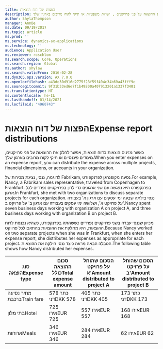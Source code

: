 ```yaml
---
title: הפצות של דוח הוצאות
description: כאשר מזינים הוצאות בדוח הוצאות, אפשר לחלק את ההוצאה על פני פרויקטים , ישויות משפטיות או תיקי לקוח מרובים בארגון שלך.
author: ShylaThompson
manager: AnnBe
ms.date: 09/19/2017
ms.topic: article
ms.prod: ''
ms.service: dynamics-ax-applications
ms.technology: ''
audience: Application User
ms.reviewer: roschlom
ms.search.scope: Core, Operations
ms.search.region: Global
ms.author: shylaw
ms.search.validFrom: 2016-02-28
ms.dyn365.ops.version: AX 7.0.0
ms.openlocfilehash: a43de30d916d2775f28f59f404c34b60a43fff9c
ms.sourcegitcommit: 9f31b33ed6e7f1b49200a407913201a1337f3401
ms.translationtype: HT
ms.contentlocale: he-IL
ms.lasthandoff: 01/14/2021
ms.locfileid: "4960743"
---
```

# <a name="expense-report-distributions"></a><span data-ttu-id="40043-103">הפצות של דוח הוצאות</span><span class="sxs-lookup"><span data-stu-id="40043-103">Expense report distributions</span></span>

<span data-ttu-id="40043-104">כאשר מזינים הוצאות בדוח הוצאות, אפשר לחלק את ההוצאות על פני פרויקטים, מימדים פיננסיים או תיקי לקוח מרובים בארגון שלך.</span><span class="sxs-lookup"><span data-stu-id="40043-104">When you enter expenses on an expense report, you can distribute the expense across multiple projects, financial dimensions, or accounts in your organization.</span></span>

<span data-ttu-id="40043-105">לדוגמה, ננסי, נציגת מכירות של Fabrikam, נסעה מקופנהגן לפרנקפורט.</span><span class="sxs-lookup"><span data-stu-id="40043-105">For example, Nancy, a Fabrikam sales representative, traveled from Copenhagen to Frankfurt.</span></span> <span data-ttu-id="40043-106">בפרנקפורט היא נפגשה עם שני ארגונים כדי לדון בפרויקטים נפרדים לכל ארגון.</span><span class="sxs-lookup"><span data-stu-id="40043-106">In Frankfurt, she met with two organizations to discuss separate projects for each organization.</span></span> <span data-ttu-id="40043-107">ננסי בילתה שבעה ימי עסקים עם ארגון א' בעבודה על פרויקט א', ושלושה ימי עסקים בעבודה עם ארגון ב' על פרויקט ב'.</span><span class="sxs-lookup"><span data-stu-id="40043-107">Nancy spent seven business days working with organization A on project A, and three business days working with organization B on project B.</span></span>

<span data-ttu-id="40043-108">מכיוון שננסי עבדה בשני פרויקטים נפרדים כששהתה בפרנקפורט, כשהיא נכנסת לדוח ההוצאות, היא מחלקת את ההוצאות בהתאם לכל פרויקט.</span><span class="sxs-lookup"><span data-stu-id="40043-108">Because Nancy worked on two separate projects when she was in Frankfurt, when she enters her expense report, she distributes her expenses as appropriate for each project.</span></span> <span data-ttu-id="40043-109">הטבלה הבאה מראה כיצד ננסי חילקה את ההוצאות.</span><span class="sxs-lookup"><span data-stu-id="40043-109">The following table shows how Nancy distributed her expenses.</span></span>


| <span data-ttu-id="40043-110">סוג הוצאה</span><span class="sxs-lookup"><span data-stu-id="40043-110">Expense type</span></span> | <span data-ttu-id="40043-111">סכום ההוצאה כולל</span><span class="sxs-lookup"><span data-stu-id="40043-111">Total expense amount</span></span>|<span data-ttu-id="40043-112">הסכום שהוחל על פרויקט א'</span><span class="sxs-lookup"><span data-stu-id="40043-112">Amount distributed to project A</span></span>| <span data-ttu-id="40043-113">הסכום שהוחל על פרויקט ב'</span><span class="sxs-lookup"><span data-stu-id="40043-113">Amount distributed to project B</span></span> |
|--------------|---------------------|-------------------------------|---------------------------------|
|<span data-ttu-id="40043-114">מחיר נסיעה ברכבת</span><span class="sxs-lookup"><span data-stu-id="40043-114">Train fare</span></span>   |<span data-ttu-id="40043-115">578 כתר דני</span><span class="sxs-lookup"><span data-stu-id="40043-115">DKK 578</span></span>              |<span data-ttu-id="40043-116">405 כתר דני</span><span class="sxs-lookup"><span data-stu-id="40043-116">DKK 405</span></span>                        |<span data-ttu-id="40043-117">173 כתר דני</span><span class="sxs-lookup"><span data-stu-id="40043-117">DKK 173</span></span>                          |
|<span data-ttu-id="40043-118">בתי מלון</span><span class="sxs-lookup"><span data-stu-id="40043-118">Hotel</span></span>         |<span data-ttu-id="40043-119">725‎ אירו</span><span class="sxs-lookup"><span data-stu-id="40043-119">EUR 725</span></span>              |<span data-ttu-id="40043-120">557‎ אירו</span><span class="sxs-lookup"><span data-stu-id="40043-120">EUR 557</span></span>                        |<span data-ttu-id="40043-121">168‎ אירו</span><span class="sxs-lookup"><span data-stu-id="40043-121">EUR 168</span></span>                          |
|<span data-ttu-id="40043-122">ארוחות</span><span class="sxs-lookup"><span data-stu-id="40043-122">Meals</span></span>         |<span data-ttu-id="40043-123">346‎ אירו</span><span class="sxs-lookup"><span data-stu-id="40043-123">EUR 346</span></span>              |<span data-ttu-id="40043-124">284‎ אירו</span><span class="sxs-lookup"><span data-stu-id="40043-124">EUR 284</span></span>                        |<span data-ttu-id="40043-125">62‎ אירו</span><span class="sxs-lookup"><span data-stu-id="40043-125">EUR 62</span></span>                           |

